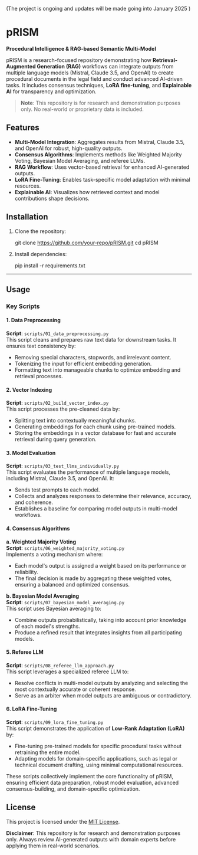 (The project is ongoing and updates will be made going into January 2025 )


# pRISM  
**Procedural Intelligence & RAG-based Semantic Multi-Model**

pRISM is a research-focused repository demonstrating how **Retrieval-Augmented Generation (RAG)** workflows can integrate outputs from multiple language models (Mistral, Claude 3.5, and OpenAI) to create procedural documents in the legal field and conduct advanced AI-driven tasks. It includes consensus techniques, **LoRA fine-tuning**, and **Explainable AI** for transparency and optimization.

> **Note**: This repository is for research and demonstration purposes only. No real-world or proprietary data is included.


## Features  

- **Multi-Model Integration**: Aggregates results from Mistral, Claude 3.5, and OpenAI for robust, high-quality outputs.  
- **Consensus Algorithms**: Implements methods like Weighted Majority Voting, Bayesian Model Averaging, and referee LLMs.  
- **RAG Workflow**: Uses vector-based retrieval for enhanced AI-generated outputs.  
- **LoRA Fine-Tuning**: Enables task-specific model adaptation with minimal resources.  
- **Explainable AI**: Visualizes how retrieved context and model contributions shape decisions.

## Installation  

1. Clone the repository:  
   
   git clone https://github.com/your-repo/pRISM.git
   cd pRISM
   

2. Install dependencies:  
   
   pip install -r requirements.txt


---

## Usage  

### Key Scripts  

#### **1. Data Preprocessing**
**Script**: `scripts/01_data_preprocessing.py`  
This script cleans and prepares raw text data for downstream tasks. It ensures text consistency by:
- Removing special characters, stopwords, and irrelevant content.
- Tokenizing the input for efficient embedding generation.
- Formatting text into manageable chunks to optimize embedding and retrieval processes.

#### **2. Vector Indexing**
**Script**: `scripts/02_build_vector_index.py`  
This script processes the pre-cleaned data by:
- Splitting text into contextually meaningful chunks.
- Generating embeddings for each chunk using pre-trained models.
- Storing the embeddings in a vector database for fast and accurate retrieval during query generation.


#### **3. Model Evaluation**
**Script**: `scripts/03_test_llms_individually.py`  
This script evaluates the performance of multiple language models, including Mistral, Claude 3.5, and OpenAI. It:
- Sends test prompts to each model.
- Collects and analyzes responses to determine their relevance, accuracy, and coherence.
- Establishes a baseline for comparing model outputs in multi-model workflows.


#### **4. Consensus Algorithms**

**a. Weighted Majority Voting**  
**Script**: `scripts/06_weighted_majority_voting.py`  
Implements a voting mechanism where:
- Each model's output is assigned a weight based on its performance or reliability.
- The final decision is made by aggregating these weighted votes, ensuring a balanced and optimized consensus.

**b. Bayesian Model Averaging**  
**Script**: `scripts/07_bayesian_model_averaging.py`  
This script uses Bayesian averaging to:
- Combine outputs probabilistically, taking into account prior knowledge of each model's strengths.
- Produce a refined result that integrates insights from all participating models.

#### **5. Referee LLM**
**Script**: `scripts/08_referee_llm_approach.py`  
This script leverages a specialized referee LLM to:
- Resolve conflicts in multi-model outputs by analyzing and selecting the most contextually accurate or coherent response.
- Serve as an arbiter when model outputs are ambiguous or contradictory.

#### **6. LoRA Fine-Tuning**
**Script**: `scripts/09_lora_fine_tuning.py`  
This script demonstrates the application of **Low-Rank Adaptation (LoRA)** by:
- Fine-tuning pre-trained models for specific procedural tasks without retraining the entire model.
- Adapting models for domain-specific applications, such as legal or technical document drafting, using minimal computational resources.


These scripts collectively implement the core functionality of pRISM, ensuring efficient data preparation, robust model evaluation, advanced consensus-building, and domain-specific optimization.  


## License  

This project is licensed under the [MIT License](./LICENSE).  

**Disclaimer**: This repository is for research and demonstration purposes only. Always review AI-generated outputs with domain experts before applying them in real-world scenarios.

